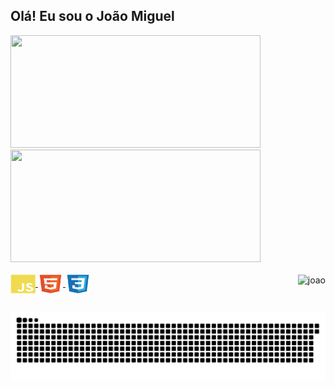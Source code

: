 ## Olá! Eu sou o João Miguel

 <div>
  <a href="https://github.com/JoaoMiguell">
  <img height="180em" width="400em" src="https://github-readme-stats.vercel.app/api?username=JoaoMiguell&show_icons=true&theme=tokyonight&include_all_commits=true&count_private=true"/>
  <img height="180em" width="400em" src="https://github-readme-stats.vercel.app/api/top-langs/?username=JoaoMiguell&layout=compact&langs_count=7&theme=tokyonight"/>
</div>  
<div style="display: inline_block"><br>
  <img align="center" alt="Rafa-Js" height="30" width="40" src="https://raw.githubusercontent.com/devicons/devicon/master/icons/javascript/javascript-plain.svg">
  <img align="center" alt="Rafa-HTML" height="30" width="40" src="https://raw.githubusercontent.com/devicons/devicon/master/icons/html5/html5-original.svg">
  <img align="center" alt="Rafa-CSS" height="30" width="40" src="https://raw.githubusercontent.com/devicons/devicon/master/icons/css3/css3-original.svg">
  <img align="right" alt="joao" src="https://media.discordapp.net/attachments/832030001242177628/877312978616205312/download20210802190140.png?width=100&height=120">
</div>
  
  ##

 ![Snake animation](https://github.com/JoaoMiguell/JoaoMiguell/blob/output/github-contribution-grid-snake.svg)
